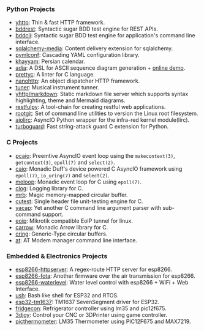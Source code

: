 ### Python Projects
- [yhttp](https://github.com/yhttp): Thin & fast HTTP framework.
- [bddrest](https://github.com/pylover/bddrest): Syntactic sugar BDD test
    engine for REST APIs.
- [bddcli](https://github.com/pylover/bddcli): Syntactic sugar BDD test
    engine for application's command line interface.
- [sqlalchemy-media](https://github.com/pylover/sqlalchemy-media): 
    Content delivery extension for sqlalchemy.
- [pymlconf](https://github.com/pylover/pymlconf): Cascading YAML 
    configuration library.
- [khayyam](https://github.com/pylover/khayyam): Persian calendar.
- [adia](https://github.com/pylover/adia): A DSL for ASCII sequence diagram 
    generation + [online demo](https://pylover.github.io/adia/).
- [prettyc](https://github.com/prettyc): A linter for C language.
- [nanohttp](https://github.com/nanohttp): An object dispatcher HTTP framework.
- [tuner](https://github.com/tuner): Musical instrument tunner. 
- [yhttp/markdown](https://github.com/yhttp/markdown): Static markdown file
    server which supports syntax highlighting, theme and Mermaid diagrams.
- [restfulpy](https://github.com/restfulpy): A tool-chain for creating restful 
    web applications.
- [rootgit](https://github.com/rootgit): Set of command line utilities to 
    version the Linux root filesystem.
- [aiolirc](https://github.com/aiolirc): AsyncIO Python wrapper for the 
    infra-red kernel module(lirc).
- [turboguard](https://github.com/pylover/turboguard): Fast string-attack 
    guard C extension for Python.

### C Projects
- [pcaio](https://github.com/pylover/pcaio): Preemtive AsyncIO event loop 
    using the `makecontext(3)`, `getcontext(3)`, `epoll(7)` and `select(2)`.
- [caio](https://github.com/pylover/caio): Monadic Duff's device powered C 
    AsyncIO framework using `epoll(7)`, `io_uring(7)` and `select(2)`.
- [meloop](https://github.com/pylover/meloop): Monadic event loop for C using 
    `epoll(7)`.
- [clog](https://github.com/pylover/clog): Logging library for C.
- [mrb](https://github.com/pylover/mrb): Magic memory-mapped circular buffer.
- [cutest](https://github.com/pylover/cutest): Single header file unit-testing
    engine for C.
- [yacap](https://github.com/pylover/yacap): Yet another C command line 
    argument parser with sub-command support.
- [eoip](https://github.com/pylover/eoip): Mikrotik compatible EoIP tunnel for 
    linux.
- [carrow](https://github.com/pylover/carrow): Monadic Arrow library for C.
- [cring](https://github.com/pylover/cring): Generic-Type circular buffers.
- [at](https://github.com/pylover/at): AT Modem manager command line interface.


### Embedded & Electronics Projects
- [esp8266-httpserver](https://github.com/pylover/esp8266-httpserver): A 
    regex-route HTTP server for esp8266.
- [esp8266-fota](https://github.com/pylover/esp8266-fota): Another firmware 
    over the air transmission for esp8266.
- [esp8266-waterlevel](https://github.com/pylover/esp8266-waterlevel): Water 
    level control with esp8266 + WiFi + Web Interface.
- [ush](https://github.com/pylover/ush): Bash like shell for ESP32 and RTOS.
- [esp32-tm1637](https://github.com/pylover/esp32-tm1637): TM1637 SevenSegment 
    driver for ESP32.
- [fridgecon](https://github.com/pylover/fridgecon): Refrigerator controller 
    using lm35 and pic12f675.
- [3djoy](https://github.com/pylover/3djoy): Control your CNC or 3DPrinter 
    using game controller.
- [picthermometer](https://github.com/pylover/picthermometer): LM35 
    Thermometer using PIC12F675 and MAX7219.


<!--
**pylover/pylover** is a ✨ _special_ ✨ repository because its `README.md` (this file) appears on your GitHub profile.

Here are some ideas to get you started:

- 🔭 I’m currently working on ...
- 🌱 I’m currently learning ...
- 👯 I’m looking to collaborate on ...
- 🤔 I’m looking for help with ...
- 💬 Ask me about ...
- 📫 How to reach me: ...
- 😄 Pronouns: ...
- ⚡ Fun fact: ...
-->
